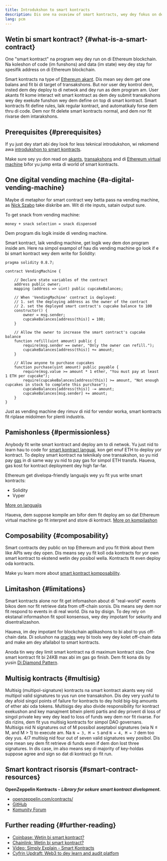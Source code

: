```yaml
---
title: Introdukshon to smart kontracts
description: Dis one na ovaview of smart kontracts, wey dey fokus on dem unik ways wetin dey limit dem.
lang: pcm
---
```


## Wetin bi smart kontract? {#what-is-a-smart-contract}

One "smart kontract" na program wey dey run on di Ethereum blockchain. Na koleshon of code (im funshons) and data (im state) wey dey stay for spesifik address on di Ethereum blockchain.

Smart kontracts na type of [Ethereum akant](/developers/docs/accounts/). Dis mean sey dem get one balans and fit bi di target of transakshons. But nor user dey kontrol dem, insted dem dey deploy to di netwok and dey run as dem program am. User akants fit kome interact wit smart kontract as dem dey submit transakshons wey dey exekute funshon wey dem define on top di smart kontract. Smart kontracts fit define rules, laik regular kontract, and automatikaly forse dem thru di code. Dem nor fit delete smart kontracts normal, and dem nor fit rivarse dem intarakshons.

## Prerequisites {#prerequisites}

If yu just dey start abi dey look for less teknical introdukshon, wi rekomend awa [introdukshon to smart kontracts](/smart-contracts/).

Make sure sey yu don read on [akants](/developers/docs/accounts/), [transakshons](/developers/docs/transactions/) and di [Ethereum virtual machine](/developers/docs/evm/) bifor yu jump enta di world of smart kontracts.

## One digital vending machine {#a-digital-vending-machine}

Maybe di metaphor for smart contract wey betta pass na vending machine, as [Nick Szabo](https://unenumerated.blogspot.com/) take diskribe am. Wit di rite inputs, satain output sure.

To get snack from vending machine:

```
money + snack selection = snack dispensed
```

Dem program dis logik inside di vending machine.

Smart kontract, laik vending machine, get logik wey dem don program inside am. Here na simpol exampol of hau dis vending machine go look if e bi smart kontract wey dem write for Solidity:

```solidity
pragma solidity 0.8.7;

contract VendingMachine {

    // Declare state variables of the contract
    address public owner;
    mapping (address => uint) public cupcakeBalances;

    // When 'VendingMachine' contract is deployed:
    // 1. set the deploying address as the owner of the contract
    // 2. set the deployed smart contract's cupcake balance to 100
    constructor() {
        owner = msg.sender;
        cupcakeBalances[address(this)] = 100;
    }

    // Allow the owner to increase the smart contract's cupcake balance
    function refill(uint amount) public {
        require(msg.sender == owner, "Only the owner can refill.");
        cupcakeBalances[address(this)] += amount;
    }

    // Allow anyone to purchase cupcakes
    function purchase(uint amount) public payable {
        require(msg.value >= amount * 1 ether, "You must pay at least 1 ETH per cupcake");
        require(cupcakeBalances[address(this)] >= amount, "Not enough cupcakes in stock to complete this purchase");
        cupcakeBalances[address(this)] -= amount;
        cupcakeBalances[msg.sender] += amount;
    }
}
```

Just as vending machine dey rimuv di nid for vendor worka, smart kontracts fit riplase midolmen for plenti industris.

## Pamishonless {#permissionless}

Anybody fit write smart kontract and deploy am to di netwok. Yu just nid to learn hau to code for [smart kontract languaj](/developers/docs/smart-contracts/languages/), kon get enuf ETH to deploy yor kontract. To deploy smart kontract na teknikaly one transakshon, so yu nid pay [gas](/developers/docs/gas/) in di same way yu nid to pay gas for simpol ETH transfa. Haueva, gas kost for kontract deployment dey high far-far.

Ethereum get divelopa-friendly languajis wey yu fit yus write smart kontracts:

- Solidity
- Vyper

[More on languajis](/developers/docs/smart-contracts/languages/)

Haueva, dem suppose kompile am bifor dem fit deploy am so dat Ethereum virtual machine go fit interpret and store di kontract. [More on kompilashon](/developers/docs/smart-contracts/compiling/)

## Composability {#composability}

Smart contracts dey public on top Ethereum and you fit think about them like APIs wey dey open. Dis means sey yu fit koll oda kontracts for yor own smart kontract to ekstend wetin dey posibol wella. Kontracts fit even deploy oda kontracts.

Make yu learn more about [smart kontract komposability](/developers/docs/smart-contracts/composability/).

## Limitashon {#limitations}

Smart kontracts alone nor fit get infomashon about di "real-world" events bikos dem nor fit retrieve data from off-chain sorsis. Dis means sey dem nor fit respond to events in di real world. Dis na by disign. To dey rely on ekstanal informashon fit spoil konsensus, wey dey impotant for sekurity and disentralizashon.

Haueva, im dey impotant for blockchain aplikashons to bi abol to yus off-chain data. Di solushon na [oracles](/developers/docs/oracles/) wey bi tools wey dey kolet off-chain data and make am dey afailabol to smart kontracts.

Anoda tin wey dey limit smart kontract na di maximum kontract size. One smart kontract fit bi 24KB max abi im gas go finish. Dem fit kona dis by yusin [Di Diamond Pattern](https://eips.ethereum.org/EIPS/eip-2535).

## Multisig kontracts {#multisig}

Multisig (multipol-signature) kontracts na smart kontract akants wey nid multipol valid signatures to yus run one transakshon. Dis dey very yusful to dey afoid singol points of failure for kontracts to dey hold big-big amounts of ether abi oda tokens. Multisigs dey also divide responsibility for kontract exekushon and key manajment bitwin plenti partis and dey privent di loss of singol private key wey dey lead to loss of funds wey dem nor fit rivarse. For dis rizins, dem fit yus multisig kontracts for simpol DAO governans. Multisigs nid N signatures out of M possibol aseptabol signatures (wia N ≤ M, and M > 1) to execute am. Na `N = 3, M = 5` and `N = 4, M = 7` dem too dey yus. 4/7 multisig nid four out of seven valid signatures wey posibol. Dis one mean sey dem fit retrieve di funds even if dem don lost three signatures. In dis case, im also means sey di majority of key-holdas suppose agree and sign so dat di kontract go fit run.

## Smart kontract risorsis {#smart-contract-resources}

**OpenZeppelin Kontracts -** **_Library for sekure smart kontract divelopment._**

- [openzeppelin.com/contracts/](https://openzeppelin.com/contracts/)
- [GitHub](https://github.com/OpenZeppelin/openzeppelin-contracts)
- [Komunity Forum](https://forum.openzeppelin.com/c/general/16)

## Further reading {#further-reading}

- [Coinbase: Wetin bi smart kontract?](https://www.coinbase.com/learn/crypto-basics/what-is-a-smart-contract)
- [Chainlink: Wetin bi smart kontract?](https://chain.link/education/smart-contracts)
- [Video: Simply Explain - Smart Kontracts](https://youtu.be/ZE2HxTmxfrI)
- [Cyfrin Updraft: Web3 to dey learn and audit platfom](https://updraft.cyfrin.io)

